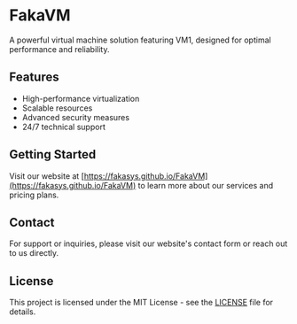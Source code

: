 # FakaVM

A powerful virtual machine solution featuring VM1, designed for optimal performance and reliability.

## Features

- High-performance virtualization
- Scalable resources
- Advanced security measures
- 24/7 technical support

## Getting Started

Visit our website at [https://fakasys.github.io/FakaVM](https://fakasys.github.io/FakaVM) to learn more about our services and pricing plans.

## Contact

For support or inquiries, please visit our website's contact form or reach out to us directly.

## License

This project is licensed under the MIT License - see the [LICENSE](LICENSE) file for details.
